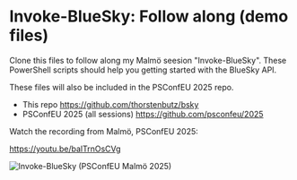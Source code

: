 # Invoke-BlueSky: Follow along (demo files)

Clone this files to follow along my Malmö seesion "Invoke-BlueSky".
These PowerShell scripts should help you getting started with the BlueSky API.

These files will also be included in the PSConfEU 2025 repo.

- This repo
  https://github.com/thorstenbutz/bsky
- PSConfEU 2025 (all sessions)
  https://github.com/psconfeu/2025

Watch the recording from Malmö, PSConfEU 2025: 

https://youtu.be/balTrnOsCVg



![Invoke-BlueSky (PSConfEU Malmö 2025)](http://www.thorsten-butz.de/wp-content/uploads/2025/07/600x750_PowerShell-Malmo-2025_Hi-Res-700.jpg)
